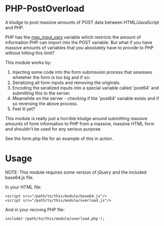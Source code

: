 PHP-PostOverload
================
A kludge to post massive amounts of POST data between HTML/JavaScript and PHP.

PHP has the [max_input_vars](http://www.php.net/manual/en/info.configuration.php#ini.max-input-vars) variable which restricts the amount of information PHP can import into the POST variable. But what if you have massive amounts of variables that you absolutely have to provide to PHP without hitting this limit?

This module works by:

1. Injecting some code into the form submission process that assesses wheteher the form is too big and if so:
2. Serializing all form inputs and removing the originals.
3. Encoding the seralized inputs into a special variable called 'post64' and submitting this to the server.
4. Meanwhile on the server - checking if the 'post64' variable exists and if so reversing the above process.
5. Feel ill yet?

This module is really just a horrible kludge around submitting massive amounts of form information to PHP from a massive, massive HTML form and shouldn't be used for any serious purpose.

See the form.php file for an example of this in action.


Usage
=====
NOTE: This module requires some version of jQuery and the included base64.js file.

In your HTML file:

	<script src="/path/to/this/module/base64.js"/>
	<script src="/path/to/this/module/overload.js"/>

And in your reciving PHP file:

	include('/path/to/this/module/overload.php');
